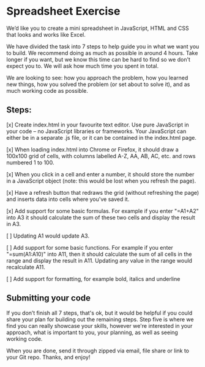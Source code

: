 # Spreadsheet Exercise

We’d like you to create a mini spreadsheet in JavaScript, HTML and CSS that looks and works like
Excel.

We have divided the task into 7 steps to help guide you in what we want you to build. We
recommend doing as much as possible in around 4 hours. Take longer if you want, but we know this
time can be hard to find so we don't expect you to. We will ask how much time you spent in total.

We are looking to see: how you approach the problem, how you learned new things, how you solved
the problem (or set about to solve it), and as much working code as possible.

## Steps:
[x] Create index.html in your favourite text editor. Use pure JavaScript in your code – no JavaScript
libraries or frameworks. Your JavaScript can either be in a separate .js file, or it can be contained in
the index.html page.

[x] When loading index.html into Chrome or Firefox, it should draw a 100x100 grid of cells, with
columns labelled A-Z, AA, AB, AC, etc. and rows numbered 1 to 100.

[x] When you click in a cell and enter a number, it should store the number in a JavaScript object
(note: this would be lost when you refresh the page).

[x] Have a refresh button that redraws the grid (without refreshing the page) and inserts data into
cells where you've saved it.

[x] Add support for some basic formulas. For example if you enter "=A1+A2" into A3 it should
calculate the sum of these two cells and display the result in A3.

[ ] Updating A1 would update A3.

[ ] Add support for some basic functions. For example if you enter "=sum(A1:A10)" into A11, then it
should calculate the sum of all cells in the range and display the result in A11. Updating any value in
the range would recalculate A11.

[ ] Add support for formatting, for example bold, italics and underline

## Submitting your code

If you don’t finish all 7 steps, that's ok, but it would be helpful if you could share your plan for
building out the remaining steps. Step five is where we find you can really showcase your skills,
however we're interested in your approach, what is important to you, your planning, as well as
seeing working code.

When you are done, send it through zipped via email, file share or link to your Git repo.
Thanks, and enjoy!
